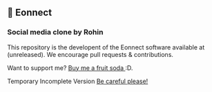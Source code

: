 ## 🚀 Eonnect
### Social media clone by Rohin

This repository is the developent of the Eonnect software available at (unreleased). We encourage pull requests & contributions.


Want to support me?
<a href="https://zoonk.surf/i?s=vTnhtXO9HstKoh8sTIlI" target="_blank">Buy me a fruit soda </a> :D.

Temporary Incomplete Version <a href="https://zoonk.surf/i?s=xywOOLjUXfmEZDOqmgIu">Be careful please!
